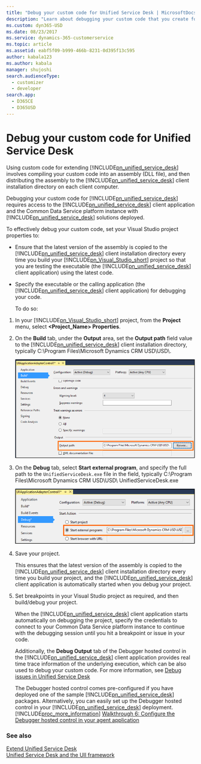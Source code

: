 ```yaml
---
title: "Debug your custom code for Unified Service Desk | MicrosoftDocs"
description: "Learn about debugging your custom code that you create for Unified Service Desk."
ms.custom: dyn365-USD
ms.date: 08/23/2017
ms.service: dynamics-365-customerservice
ms.topic: article
ms.assetid: eabf5f09-b999-466b-8231-0d395f13c595
author: kabala123
ms.author: kabala
manager: shujoshi
search.audienceType: 
  - customizer
  - developer
search.app: 
  - D365CE
  - D365USD
---
```

# Debug your custom code for Unified Service Desk
Using custom code for extending [!INCLUDE[pn_unified_service_desk](../includes/pn-unified-service-desk.md)] involves compiling your custom code into an assembly (DLL file), and then distributing the assembly to the [!INCLUDE[pn_unified_service_desk](../includes/pn-unified-service-desk.md)] client installation directory on each client computer.  
  
 Debugging your custom code for [!INCLUDE[pn_unified_service_desk](../includes/pn-unified-service-desk.md)] requires access to the [!INCLUDE[pn_unified_service_desk](../includes/pn-unified-service-desk.md)] client application and the Common Data Service platform instance with [!INCLUDE[pn_unified_service_desk](../includes/pn-unified-service-desk.md)] solutions deployed.  
  
 To effectively debug your custom code, set your Visual Studio project properties to:  
  
- Ensure that the latest version of the assembly is copied to the [!INCLUDE[pn_unified_service_desk](../includes/pn-unified-service-desk.md)] client installation directory every time you build your [!INCLUDE[pn_Visual_Studio_short](../includes/pn-visual-studio-short.md)] project so that you are testing the executable (the [!INCLUDE[pn_unified_service_desk](../includes/pn-unified-service-desk.md)] client application) using the latest code.  
  
- Specify the executable or the calling application (the [!INCLUDE[pn_unified_service_desk](../includes/pn-unified-service-desk.md)] client application) for debugging your code.  
  
  To do so:  
  
1. In your [!INCLUDE[pn_Visual_Studio_short](../includes/pn-visual-studio-short.md)] project, from the **Project** menu, select **<Project_Name> Properties**.  
  
2. On the **Build** tab, under the **Output** area, set the **Output path** field value to the [!INCLUDE[pn_unified_service_desk](../includes/pn-unified-service-desk.md)] client installation directory, typically C:\Program Files\Microsoft Dynamics CRM USD\USD\\.  
  
   ![Set the output path of the assembly](../unified-service-desk/media/usd-project-build-tab.png "Set the output path of the assembly")  
  
3. On the **Debug** tab, select **Start external program**, and specify the full path to the `UnifiedServiceDesk.exe` file in the field, typically C:\Program Files\Microsoft Dynamics CRM USD\USD\ UnifiedServiceDesk.exe  
  
   ![Set the external application name](../unified-service-desk/media/usd-project-debug-tab.png "Set the external application name")  
  
4. Save your project.  
  
    This ensures that the latest version of the assembly is copied to the [!INCLUDE[pn_unified_service_desk](../includes/pn-unified-service-desk.md)] client installation directory every time you build your project, and the [!INCLUDE[pn_unified_service_desk](../includes/pn-unified-service-desk.md)] client application is automatically started when you debug your project.  
  
5. Set breakpoints in your Visual Studio project as required, and then build/debug your project.  
  
    When the [!INCLUDE[pn_unified_service_desk](../includes/pn-unified-service-desk.md)] client application starts automatically on debugging the project, specify the credentials to connect to your Common Data Service platform instance to continue with the debugging session until you hit a breakpoint or issue in your code.  
  
   Additionally, the **Debug Output** tab of the Debugger hosted control in the [!INCLUDE[pn_unified_service_desk](../includes/pn-unified-service-desk.md)] client application provides real time trace information of the underlying execution, which can be also used to debug your custom code. For more information, see [Debug issues in Unified Service Desk](debug-issues-unified-service-desk.md)  
  
   The Debugger hosted control comes pre-configured if you have deployed one of the sample [!INCLUDE[pn_unified_service_desk](../includes/pn-unified-service-desk.md)] packages. Alternatively, you can easily set up the Debugger hosted control in your [!INCLUDE[pn_unified_service_desk](../includes/pn-unified-service-desk.md)] deployment. [!INCLUDE[proc_more_information](../includes/proc-more-information.md)] [Walkthrough 6: Configure the Debugger hosted control in your agent application](../unified-service-desk/walkthrough-configure-debugger-hosted-control-agent-application.md)  
  
### See also  
 [Extend Unified Service Desk](../unified-service-desk/extend-unified-service-desk.md)   
 [Unified Service Desk and the UII framework](../unified-service-desk/unified-service-desk-uii-framework.md)
